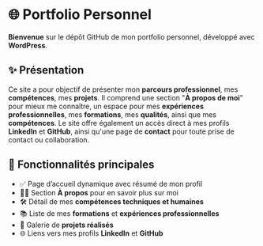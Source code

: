 # 🌐 Portfolio Personnel

**Bienvenue** sur le dépôt GitHub de mon portfolio personnel, développé avec **WordPress**.

## ✨ Présentation

Ce site a pour objectif de présenter mon **parcours professionnel**, mes **compétences**, mes **projets**.
Il comprend une section "**À propos de moi**" pour mieux me connaître, un espace pour mes **expériences professionnelles**, mes **formations**, mes **qualités**, ainsi que mes **compétences**. Le site offre également un accès direct à mes profils **LinkedIn** et **GitHub**, ainsi qu'une page de **contact** pour toute prise de contact ou collaboration. 

## 🧩 Fonctionnalités principales
- ✅ Page d’accueil dynamique avec résumé de mon profil
- 🧑‍💼 Section **À propos** pour en savoir plus sur moi
- 🛠️ Détail de mes **compétences techniques et humaines**
- 📚 Liste de mes **formations** et **expériences professionnelles**
- 🚀 Galerie de **projets réalisés**
- 🌐 Liens vers mes profils **LinkedIn** et **GitHub**
